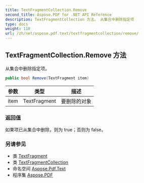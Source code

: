 ```yaml
---
title: TextFragmentCollection.Remove
second_title: Aspose.PDF for .NET API Reference
description: TextFragmentCollection 方法。 从集合中删除指定项
type: docs
weight: 110
url: /zh/net/aspose.pdf.text/textfragmentcollection/remove/
---
```

## TextFragmentCollection.Remove 方法

从集合中删除指定项。

```csharp
public bool Remove(TextFragment item)
```

| 参数 | 类型 | 描述 |
| --- | --- | --- |
| item | TextFragment | 要删除的对象 |

### 返回值

如果项已从集合中删除，则为 true；否则为 false。

### 另请参见

* 类 [TextFragment](../../textfragment/)
* 类 [TextFragmentCollection](../)
* 命名空间 [Aspose.Pdf.Text](../../../aspose.pdf.text/)
* 程序集 [Aspose.PDF](../../../)
